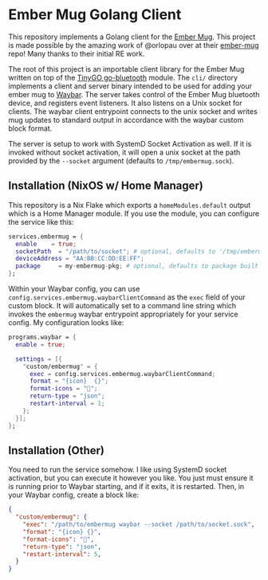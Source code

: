 # Ember Mug Golang Client
This repository implements a Golang client for the [Ember Mug]. This project is made possible by the
amazing work of @orlopau over at their [ember-mug] repo! Many thanks to their initial RE work.

The root of this project is an importable client library for the Ember Mug written on top of the
[TinyGO go-bluetooth] module. The `cli/` directory implements a client and server binary intended
to be used for adding your ember mug to [Waybar]. The server takes control of the Ember Mug
bluetooth device, and registers event listeners. It also listens on a Unix socket for clients.
The waybar client entrypoint connects to the unix socket and writes mug updates to standard output
in accordance with the waybar custom block format.

The server is setup to work with SystemD Socket Activation as well. If it is invoked without socket
activation, it will open a unix socket at the path provided by the `--socket` argument (defaults to
`/tmp/embermug.sock`).

## Installation (NixOS w/ Home Manager)
This repository is a Nix Flake which exports a `homeModules.default` output which is a Home Manager
module. If you use the module, you can configure the service like this:

```nix
services.embermug = {
  enable    = true;
  socketPath  = "/path/to/socket"; # optional, defaults to '/tmp/embermug.sock'
  deviceAddress = "AA:BB:CC:DD:EE:FF";
  package     = my-embermug-pkg; # optional, defaults to package built from flake
};
```

Within your Waybar config, you can use `config.services.embermug.waybarClientCommand` as the `exec`
field of your custom block. It will automatically set to a command line string which invokes the
`embermug` waybar entrypoint appropriately for your service config. My configuration looks like:

```nix
programs.waybar = {
  enable = true;

  settings = [{
    "custom/embermug" = {
      exec = config.services.embermug.waybarClientCommand;
      format = "{icon}  {}";
      format-icons = "";
      return-type = "json";
      restart-interval = 1;
    };
  }];
};
```

## Installation (Other)
You need to run the service somehow. I like using SystemD socket activation, but you can execute it
however you like. You just must ensure it is running prior to Waybar starting, and if it exits, it
is restarted. Then, in your Waybar config, create a block like:

```json
{
  "custom/embermug": {
    "exec": "/path/to/embermug waybar --socket /path/to/socket.sock",
    "format": "{icon} {}",
    "format-icons": "",
    "return-type": "json",
    "restart-interval": 5,
  }
}
```

[Ember Mug]: https://ember.com/products/ember-mug-2
[ember-mug]: https://github.com/orlopau/ember-mug
[TinyGO go-bluetooth]: https://github.com/tinygo-org/bluetooth
[Waybar]: https://github.com/Alexays/Waybar
